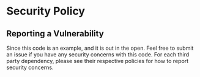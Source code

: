 # Security Policy

## Reporting a Vulnerability

Since this code is an example, and it is out in the open. Feel free to submit an issue if you have any security concerns with this code. For each third party dependency, please see their respective policies for how to report security concerns.
